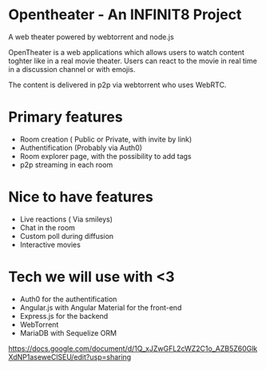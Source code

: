 # Opentheater - An INFINIT8 Project
A web theater powered by webtorrent and node.js


OpenTheater is a web applications which allows users to watch content toghter like in a real movie theater. Users can react to the movie in real time in a discussion channel or with emojis.

The content is delivered in p2p via webtorrent who uses WebRTC.

# Primary features
* Room creation ( Public or Private, with invite by link)
* Authentification (Probably via Auth0)
* Room explorer page, with the possibility to add tags
* p2p streaming in each room

# Nice to have features
* Live reactions ( Via smileys)
* Chat in the room
* Custom poll during diffusion
* Interactive movies

# Tech we will use with <3
* Auth0 for the authentification
* Angular.js with Angular Material for the front-end
* Express.js for the backend
* WebTorrent
* MariaDB with Sequelize ORM

https://docs.google.com/document/d/1Q_xJZwGFL2cWZ2C1o_AZB5Z60GlkXdNP1aseweClSEU/edit?usp=sharing
